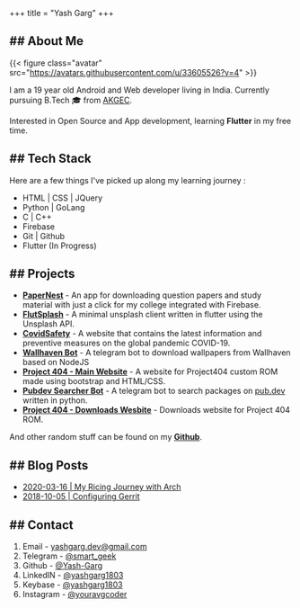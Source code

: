 +++
title = "Yash Garg"
+++

## \## About Me

{{< figure class="avatar" src="https://avatars.githubusercontent.com/u/33605526?v=4" >}}

I am a 19 year old Android and Web developer living in India.
Currently pursuing B.Tech 🎓 from [AKGEC](https://www.akgec.ac.in/).

Interested in Open Source and App development, learning **Flutter** in my free time.

## \## Tech Stack

Here are a few things I've picked up along my learning journey :

- HTML | CSS | JQuery
- Python | GoLang
- C | C++
- Firebase
- Git | Github
- Flutter (In Progress)

## \## Projects

- **[PaperNest](https://play.google.com/store/apps/details?id=com.yashgarg.papernest)** - An app for downloading question papers and study material with just a click for my college integrated with Firebase.
- **[FlutSplash](https://github.com/Yash-Garg/FlutSplash)** - A minimal unsplash client written in flutter using the Unsplash API.
- **[CovidSafety](https://covidsafety.netlify.app/)** - A website that contains the latest information and preventive measures on the global pandemic COVID-19.
- **[Wallhaven Bot](https://github.com/Yash-Garg/node-wallhaven-bot)** - A telegram bot to download wallpapers from Wallhaven based on NodeJS
- **[Project 404 - Main Website](https://project404.co/)** - A website for Project404 custom ROM made using bootstrap and HTML/CSS.
- **[Pubdev Searcher Bot](https://github.com/Yash-Garg/python-pubdev-bot)** - A telegram bot to search packages on [pub.dev](https://pub.dev/) written in python.
- **[Project 404 - Downloads Wesbite](https://downloads.project404.co/)** - Downloads website for Project 404 ROM.

And other random stuff can be found on my **[Github](https://github.com/Yash-Garg)**.

## \## Blog Posts

- [2020-03-16 | My Ricing Journey with Arch](/posts/arch-ricing)
- [2018-10-05 | Configuring Gerrit](/posts/configure-gerrit)

## \## Contact

1. Email - [yashgarg.dev@gmail.com](mailto:yashgarg.dev@gmail.com)
2. Telegram - [@smart_geek](https://telegram.me/smart_geek)
3. Github - [@Yash-Garg](https://github.com/Yash-Garg/)
4. LinkedIN - [@yashgarg1803](https://www.linkedin.com/in/yashgarg1803/)
5. Keybase - [@yashgarg1803](https://keybase.io/yashgarg1803)
6. Instagram - [@youravgcoder](https://instagram.com/youravgcoder)
